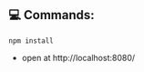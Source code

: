 <div id="commands"> 

## :computer: Commands:
```npm
npm install
```
* open at http://localhost:8080/
</div>

